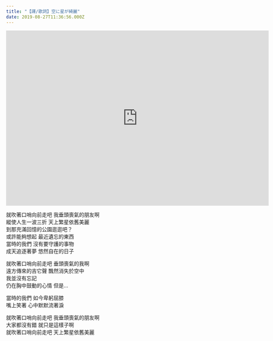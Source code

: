 ```yaml
---
title: "【譯/歌詞】空に星が綺麗"
date: 2019-08-27T11:36:56.000Z
---
```


<iframe width="720" height="480" src="https://www.youtube.com/embed/V3nguLRCIA8" frameborder="0" allow="accelerometer; autoplay; clipboard-write; encrypted-media; gyroscope; picture-in-picture" allowfullscreen></iframe>

就吹著口哨向前走吧 我垂頭喪氣的朋友啊
<br>縱使人生一波三折 天上繁星依舊美麗
<br>到那充滿回憶的公園逛逛吧？
<br>或許能夠想起 最近遺忘的東西
<br>當時的我們 沒有要守護的事物
<br>成天追逐著夢 悠然自在的日子

就吹著口哨向前走吧 垂頭喪氣的我啊
<br>遠方傳來的吉它聲 飄然消失於空中
<br>我並沒有忘記
<br>仍在胸中鼓動的心情 但是…

當時的我們 如今卑躬屈膝
<br>嘴上笑著 心中默默流著淚

就吹著口哨向前走吧 我垂頭喪氣的朋友啊
<br>大家都沒有錯 就只是這樣子啊
<br>就吹著口哨向前走吧 天上繁星依舊美麗
